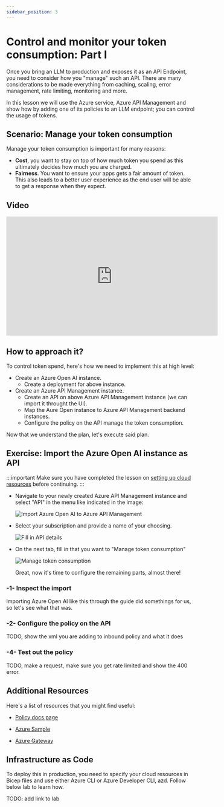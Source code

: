 ```yaml
---
sidebar_position: 3
---
```


# Control and monitor your token consumption: Part I  

Once you bring an LLM to production and exposes it as an API Endpoint, you need to consider how you "manage" such an API. There are many considerations to be made everything from caching, scaling, error management, rate limiting, monitoring and more. 

In this lesson we will use the Azure service, Azure API Management and show how by adding one of its policies to an LLM endpoint; you can control the usage of tokens.

## Scenario: Manage your token consumption

Manage your token consumption is important for many reasons:

- **Cost**, you want to stay on top of how much token you spend as this ultimately decides how much you are charged.
- **Fairness**. You want to ensure your apps gets a fair amount of token. This also leads to a better user experience as the end user will be able to get a response when they expect.

## Video

<iframe width="560" height="315" src="https://www.youtube.com/embed/tc-rUS_-FN0?si=TN6V6JYoLpQ9qnAM" title="YouTube video player" frameborder="0" allow="accelerometer; autoplay; clipboard-write; encrypted-media; gyroscope; picture-in-picture; web-share" referrerpolicy="strict-origin-when-cross-origin" allowfullscreen></iframe>

## How to approach it?

To control token spend, here's how we need to implement this at high level:

- Create an Azure Open AI instance.
  - Create a deployment for above instance.
- Create an Azure API Management instance.
  - Create an API on above Azure API Management instance (we can import it throught the UI).
  - Map the Aure Open instance to Azure API Management backend instances.
  - Configure the policy on the API manage the token consumption.

Now that we understand the plan, let's execute said plan.
 
## Exercise: Import the Azure Open AI instance as API

:::important
Make sure you have completed the lesson on [setting up cloud resources](./create-resources.md) before continuing.
:::

- Navigate to your newly created Azure API Management instance and select "API" in the menu like indicated in the image:

  ![Import Azure Open AI to Azure API Management](/img/token-limit-6.png) 

- Select your subscription and provide a name of your choosing.

  ![Fill in API details](/img/token-limit-7.png)

- On the next tab, fill in that you want to "Manage token consumption"

  ![Manage token consumption](/img/token-limit-8.png)

  Great, now it's time to configure the remaining parts, almost there!

### -1- Inspect the import

Importing Azure Open AI like this through the guide did somethings for us, so let's see what that was.

### -2- Configure the policy on the API

TODO, show the xml you are adding to inbound policy and what it does

### -4- Test out the policy

TODO, make a request, make sure you get rate limited and show the 400 error.

## Additional Resources

Here's a list of resources that you might find useful:

- [Policy docs page](https://learn.microsoft.com/en-us/azure/api-management/azure-openai-token-limit-policy)

- [Azure Sample](https://github.com/Azure-Samples/genai-gateway-apim)

- [Azure Gateway](https://github.com/Azure-Samples/AI-Gateway)
 
## Infrastructure as Code

To deploy this in production, you need to specify your cloud resources in Bicep files and use either Azure CLI or Azure Developer CLI, azd. Follow below lab to learn how.

TODO: add link to lab